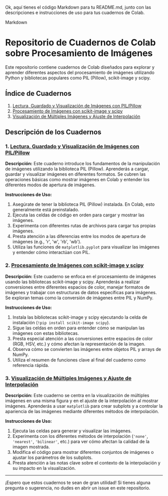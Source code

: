 Ok, aquí tienes el código Markdown para tu README.md, junto con las descripciones e instrucciones de uso para tus cuadernos de Colab.

Markdown

# Repositorio de Cuadernos de Colab sobre Procesamiento de Imágenes

Este repositorio contiene cuadernos de Colab diseñados para explorar y aprender diferentes aspectos del procesamiento de imágenes utilizando Python y bibliotecas populares como PIL (Pillow), scikit-image y scipy.

## Índice de Cuadernos

1.  [Lectura, Guardado y Visualización de Imágenes con PIL/Pillow](#lectura-guardado-y-visualización-de-imágenes-con-pilpillow)
2.  [Procesamiento de Imágenes con scikit-image y scipy](#procesamiento-de-imágenes-con-scikit-image-y-scipy)
3.  [Visualización de Múltiples Imágenes y Ajuste de Interpolación](#visualización-de-múltiples-imágenes-y-ajuste-de-interpolación)

## Descripción de los Cuadernos

### 1. [Lectura, Guardado y Visualización de Imágenes con PIL/Pillow](#lectura-guardado-y-visualización-de-imágenes-con-pilpillow)

   **Descripción:**
   Este cuaderno introduce los fundamentos de la manipulación de imágenes utilizando la biblioteca PIL (Pillow). Aprenderás a cargar, guardar y visualizar imágenes en diferentes formatos. Se cubren las operaciones básicas como mostrar imágenes en Colab y entender los diferentes modos de apertura de imágenes.

   **Instrucciones de Uso:**
   1.  Asegúrate de tener la biblioteca PIL (Pillow) instalada.  En Colab, esto generalmente está preinstalado.
   2.  Ejecuta las celdas de código en orden para cargar y mostrar las imágenes.
   3.  Experimenta con diferentes rutas de archivos para cargar tus propias imágenes.
   4.  Presta atención a las diferencias entre los modos de apertura de imágenes (e.g., 'r', 'w', 'rb', 'wb').
   5.  Utiliza las funciones de `matplotlib.pyplot` para visualizar las imágenes y entender cómo interactúan con PIL.

### 2. [Procesamiento de Imágenes con scikit-image y scipy](#procesamiento-de-imágenes-con-scikit-image-y-scipy)

   **Descripción:**
   Este cuaderno se enfoca en el procesamiento de imágenes usando las bibliotecas scikit-image y scipy.  Aprenderás a realizar conversiones entre diferentes espacios de color, manejar formatos de imágenes y trabajar con estructuras de datos específicas para imágenes. Se exploran temas como la conversión de imágenes entre PIL y NumPy.

   **Instrucciones de Uso:**
   1.  Instala las bibliotecas scikit-image y scipy ejecutando la celda de instalación (`!pip install scikit-image scipy`).
   2.  Sigue las celdas en orden para entender cómo se manipulan las imágenes con estas bibliotecas.
   3.  Presta especial atención a las conversiones entre espacios de color (RGB, HSV, etc.) y cómo afectan la representación de la imagen.
   4.  Observa cómo se convierten las imágenes entre objetos PIL y arrays de NumPy.
   5.  Utiliza el resumen de funciones clave al final del cuaderno como referencia rápida.

### 3. [Visualización de Múltiples Imágenes y Ajuste de Interpolación](#visualización-de-múltiples-imágenes-y-ajuste-de-interpolación)

   **Descripción:**
   Este cuaderno se centra en la visualización de múltiples imágenes en una misma figura y en el ajuste de la interpolación al mostrar imágenes. Aprenderás a usar `matplotlib` para crear subplots y a controlar la apariencia de las imágenes mediante diferentes métodos de interpolación.

   **Instrucciones de Uso:**
   1.  Ejecuta las celdas para generar y visualizar las imágenes.
   2.  Experimenta con los diferentes métodos de interpolación (`'none'`, `'nearest'`, `'bilinear'`, etc.) para ver cómo afectan la calidad de la imagen mostrada.
   3.  Modifica el código para mostrar diferentes conjuntos de imágenes o ajustar los parámetros de los subplots.
   4.  Presta atención a las notas clave sobre el contexto de la interpolación y su impacto en la visualización.

---

¡Espero que estos cuadernos te sean de gran utilidad! Si tienes alguna pregunta o sugerencia, no dudes en abrir un issue en este repositorio.

